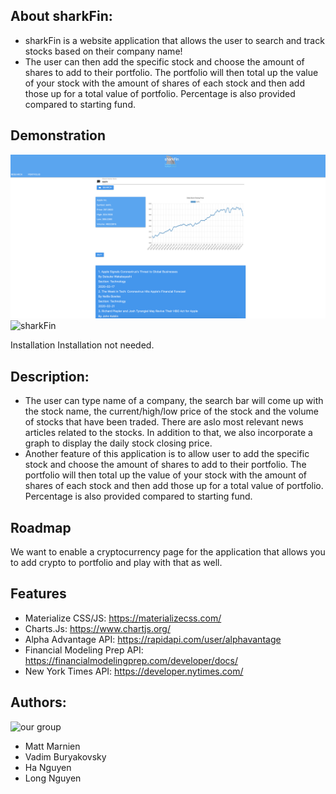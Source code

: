 ## About sharkFin:
- sharkFin is a website application that allows the user to search and track stocks based on their company name! 
- The user can then add the specific stock and choose the amount of shares to add to their portfolio. The portfolio will then total up the value of your stock with the amount of shares of each stock and then add those up for a total value of portfolio. Percentage is also provided compared to starting fund.

## Demonstration
![sharkFin](img/sharkFin.jpg)
![sharkFin](img/sharkFin.gif)

Installation
Installation not needed.

## Description:
- The user can type name of a company, the search bar will come up with the stock name, the current/high/low price of the stock and the volume of stocks that have been traded. There are aslo most relevant news articles related to the stocks. In addition to that, we also incorporate a graph to display the daily stock closing price. 
- Another feature of this application is to allow user to add the specific stock and choose the amount of shares to add to their portfolio. The portfolio will then total up the value of your stock with the amount of shares of each stock and then add those up for a total value of portfolio. Percentage is also provided compared to starting fund.


## Roadmap
We want to enable a cryptocurrency page for the application that allows you to add crypto to portfolio and play with that as well.

## Features
- Materialize CSS/JS: https://materializecss.com/ 
- Charts.Js: https://www.chartjs.org/
- Alpha Advantage API: https://rapidapi.com/user/alphavantage
- Financial Modeling Prep API: https://financialmodelingprep.com/developer/docs/
- New York Times API: https://developer.nytimes.com/

## Authors: 
![our group](img/Group.jpg)
- Matt Marnien
- Vadim Buryakovsky
- Ha Nguyen
- Long Nguyen
